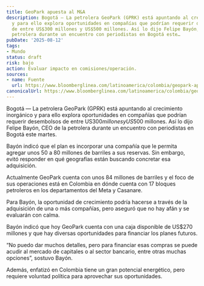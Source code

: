 ```yaml
---
title: GeoPark apuesta al M&A
description: Bogotá — La petrolera GeoPark (GPRK) está apuntando al crecimiento inorgánico
  y para ello explora oportunidades en compañías que podrían requerir desembolsos
  de entre US$300 millones y US$500 millones. Así lo dijo Felipe Bayón, CEO de la
  petrolera durante un encuentro con periodistas en Bogotá este…
pubDate: '2025-08-12'
tags:
- Mundo
status: draft
risk: bajo
action: Evaluar impacto en comisiones/operación.
sources:
- name: Fuente
  url: https://www.bloomberglinea.com/latinoamerica/colombia/geopark-apuesta-al-ma-busca-comprar-empresa-por-hasta-us500-millones/
canonicalUrl: https://www.bloomberglinea.com/latinoamerica/colombia/geopark-apuesta-al-ma-busca-comprar-empresa-por-hasta-us500-millones/
---
```

Bogotá — La petrolera GeoPark (GPRK) está apuntando al crecimiento inorgánico y para ello explora oportunidades en compañías que podrían requerir desembolsos de entre US$300 millones y US$500 millones. Así lo dijo Felipe Bayón, CEO de la petrolera durante un encuentro con periodistas en Bogotá este martes.

Bayón indicó que el plan es incorporar una compañía que le permita agregar unos 50 a 80 millones de barriles a sus reservas. Sin embargo, evitó responder en qué geografías están buscando concretar esa adquisición.

Actualmente GeoPark cuenta con unos 84 millones de barriles y el foco de sus operaciones está en Colombia en dónde cuenta con 17 bloques petroleros en los departamentos del Meta y Casanare.

Para Bayón, la oportunidad de crecimiento podría hacerse a través de la adquisición de una o más compañías, pero aseguró que no hay afán y se evaluarán con calma.

Bayón indicó que hoy GeoPark cuenta con una caja disponible de US$270 millones y que hay diversas oportunidades para financiar los planes futuros.

“No puedo dar muchos detalles, pero para financiar esas compras se puede acudir al mercado de capitales o al sector bancario, entre otras muchas opciones”, sostuvo Bayón.

Además, enfatizó en Colombia tiene un gran potencial energético, pero requiere voluntad política para aprovechar sus oportunidades.